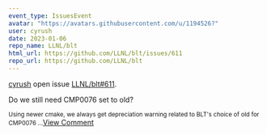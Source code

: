 ```yaml
---
event_type: IssuesEvent
avatar: "https://avatars.githubusercontent.com/u/1194526?"
user: cyrush
date: 2023-01-06
repo_name: LLNL/blt
html_url: https://github.com/LLNL/blt/issues/611
repo_url: https://github.com/LLNL/blt
---
```


<a href='https://github.com/cyrush' target='_blank'>cyrush</a> open issue <a href='https://github.com/LLNL/blt/issues/611' target='_blank'>LLNL/blt#611</a>.

<p>Do we still need CMP0076 set to old?</p><small>Using newer cmake, we always get depreciation warning related to BLT's choice of old for CMP0076...</small><a href='https://github.com/LLNL/blt/issues/611' target='_blank'>View Comment</a>